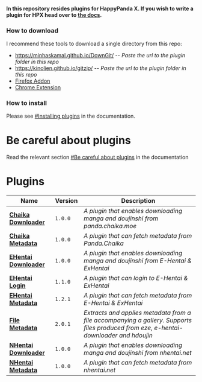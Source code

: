 
#### In this repository resides plugins for HappyPanda X. If you wish to write a plugin for HPX head over to [the docs](https://happypandax.github.io/plugin.html#plugins).

### How to download

I recommend these tools to download a single directory from this repo:
- https://minhaskamal.github.io/DownGit/ -- *Paste the url to the plugin folder in this repo*
- https://kinolien.github.io/gitzip/ -- *Paste the url to the plugin folder in this repo*
- [Firefox Addon](https://addons.mozilla.org/en-US/firefox/addon/gitzip/)
- [Chrome Extension](https://chrome.google.com/webstore/detail/gitzip-for-github/ffabmkklhbepgcgfonabamgnfafbdlkn)

### How to install

Please see [#Installing plugins](https://happypandax.github.io/usage.html#installing-plugins) in the documentation.

# Be careful about plugins

Read the relevant section [#Be careful about plugins](https://happypandax.github.io/usage.html#be-careful-about-plugins) in the documentation

# Plugins

Name | Version | Description
--- | --- | ---
[**Chaika Downloader**](https://github.com/happypandax/plugins/tree/master/plugins/Chaika%20Downloader) | `1.0.0` | *A plugin that enables downloading manga and doujinshi from panda.chaika.moe*
[**Chaika Metadata**](https://github.com/happypandax/plugins/tree/master/plugins/Chaika%20Metadata) | `1.0.0` | *A plugin that can fetch metadata from Panda.Chaika*
[**EHentai Downloader**](https://github.com/happypandax/plugins/tree/master/plugins/EHentai%20Downloader) | `1.0.0` | *A plugin that enables downloading manga and doujinshi from E-Hentai & ExHentai*
[**EHentai Login**](https://github.com/happypandax/plugins/tree/master/plugins/EHentai%20Login) | `1.1.0` | *A plugin that can login to E-Hentai & ExHentai*
[**EHentai Metadata**](https://github.com/happypandax/plugins/tree/master/plugins/EHentai%20Metadata) | `1.2.1` | *A plugin that can fetch metadata from E-Hentai & ExHentai*
[**File Metadata**](https://github.com/happypandax/plugins/tree/master/plugins/File%20Metadata) | `2.0.1` | *Extracts and applies metadata from a file accompanying a gallery. Supports files produced from eze, e-hentai-downloader and hdoujin*
[**NHentai Downloader**](https://github.com/happypandax/plugins/tree/master/plugins/NHentai%20Downloader) | `1.0.0` | *A plugin that enables downloading manga and doujinshi from nhentai.net*
[**NHentai Metadata**](https://github.com/happypandax/plugins/tree/master/plugins/NHentai%20Metadata) | `1.0.0` | *A plugin that can fetch metadata from nhentai.net*



